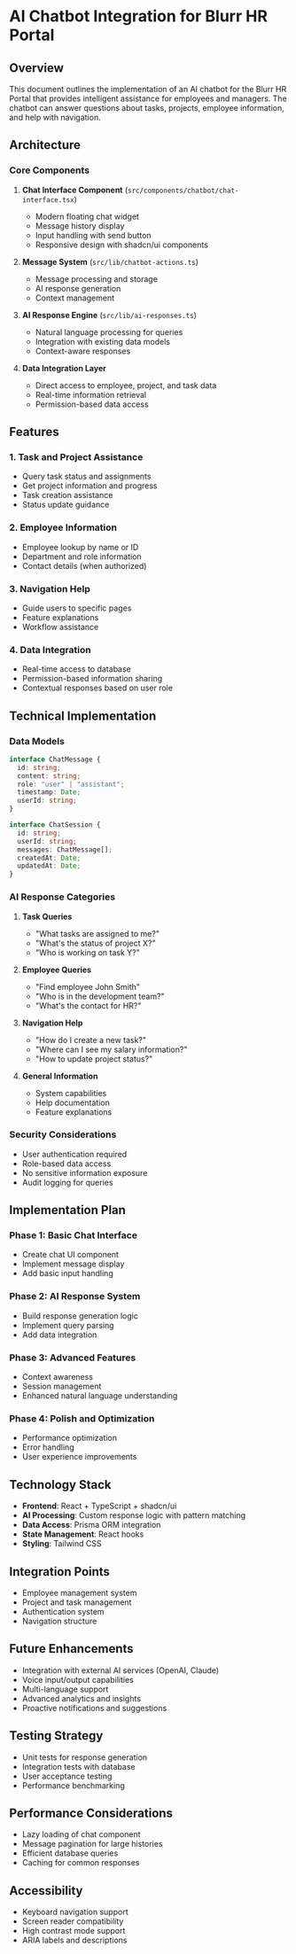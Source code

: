 # AI Chatbot Integration for Blurr HR Portal

## Overview

This document outlines the implementation of an AI chatbot for the Blurr HR Portal that provides intelligent assistance for employees and managers. The chatbot can answer questions about tasks, projects, employee information, and help with navigation.

## Architecture

### Core Components

1. **Chat Interface Component** (`src/components/chatbot/chat-interface.tsx`)

   - Modern floating chat widget
   - Message history display
   - Input handling with send button
   - Responsive design with shadcn/ui components

2. **Message System** (`src/lib/chatbot-actions.ts`)

   - Message processing and storage
   - AI response generation
   - Context management

3. **AI Response Engine** (`src/lib/ai-responses.ts`)

   - Natural language processing for queries
   - Integration with existing data models
   - Context-aware responses

4. **Data Integration Layer**
   - Direct access to employee, project, and task data
   - Real-time information retrieval
   - Permission-based data access

## Features

### 1. Task and Project Assistance

- Query task status and assignments
- Get project information and progress
- Task creation assistance
- Status update guidance

### 2. Employee Information

- Employee lookup by name or ID
- Department and role information
- Contact details (when authorized)

### 3. Navigation Help

- Guide users to specific pages
- Feature explanations
- Workflow assistance

### 4. Data Integration

- Real-time access to database
- Permission-based information sharing
- Contextual responses based on user role

## Technical Implementation

### Data Models

```typescript
interface ChatMessage {
  id: string;
  content: string;
  role: "user" | "assistant";
  timestamp: Date;
  userId: string;
}

interface ChatSession {
  id: string;
  userId: string;
  messages: ChatMessage[];
  createdAt: Date;
  updatedAt: Date;
}
```

### AI Response Categories

1. **Task Queries**

   - "What tasks are assigned to me?"
   - "What's the status of project X?"
   - "Who is working on task Y?"

2. **Employee Queries**

   - "Find employee John Smith"
   - "Who is in the development team?"
   - "What's the contact for HR?"

3. **Navigation Help**

   - "How do I create a new task?"
   - "Where can I see my salary information?"
   - "How to update project status?"

4. **General Information**
   - System capabilities
   - Help documentation
   - Feature explanations

### Security Considerations

- User authentication required
- Role-based data access
- No sensitive information exposure
- Audit logging for queries

## Implementation Plan

### Phase 1: Basic Chat Interface

- Create chat UI component
- Implement message display
- Add basic input handling

### Phase 2: AI Response System

- Build response generation logic
- Implement query parsing
- Add data integration

### Phase 3: Advanced Features

- Context awareness
- Session management
- Enhanced natural language understanding

### Phase 4: Polish and Optimization

- Performance optimization
- Error handling
- User experience improvements

## Technology Stack

- **Frontend**: React + TypeScript + shadcn/ui
- **AI Processing**: Custom response logic with pattern matching
- **Data Access**: Prisma ORM integration
- **State Management**: React hooks
- **Styling**: Tailwind CSS

## Integration Points

- Employee management system
- Project and task management
- Authentication system
- Navigation structure

## Future Enhancements

- Integration with external AI services (OpenAI, Claude)
- Voice input/output capabilities
- Multi-language support
- Advanced analytics and insights
- Proactive notifications and suggestions

## Testing Strategy

- Unit tests for response generation
- Integration tests with database
- User acceptance testing
- Performance benchmarking

## Performance Considerations

- Lazy loading of chat component
- Message pagination for large histories
- Efficient database queries
- Caching for common responses

## Accessibility

- Keyboard navigation support
- Screen reader compatibility
- High contrast mode support
- ARIA labels and descriptions
